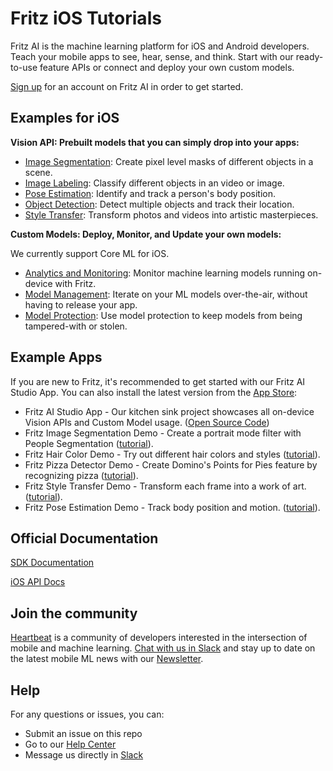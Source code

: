 # Fritz iOS Tutorials

Fritz AI is the machine learning platform for iOS and Android developers. Teach your mobile apps to see, hear, sense, and think. Start with our ready-to-use feature APIs or connect and deploy your own custom models.

[Sign up](https://app.fritz.ai/register) for an account on Fritz AI in order to get started.

## Examples for iOS

**Vision API: Prebuilt models that you can simply drop into your apps:**

- [Image Segmentation](https://www.fritz.ai/features/image-segmentation.html): Create pixel level masks of different objects in a scene.
- [Image Labeling](https://www.fritz.ai/features/image-labeling.html): Classify different objects in an video or image.
- [Pose Estimation](https://www.fritz.ai/features/pose-estimation.html): Identify and track a person's body position.
- [Object Detection](https://www.fritz.ai/features/object-detection.html): Detect multiple objects and track their location.
- [Style Transfer](https://www.fritz.ai/features/style-transfer.html): Transform photos and videos into artistic masterpieces.

**Custom Models: Deploy, Monitor, and Update your own models:**

We currently support Core ML for iOS.

- [Analytics and Monitoring](https://www.fritz.ai/features/analytics-monitoring.html): Monitor machine learning models running on-device with Fritz.
- [Model Management](https://www.fritz.ai/features/model-management.html): Iterate on your ML models over-the-air, without having to release your app.
- [Model Protection](https://www.fritz.ai/features/model-protection.html): Use model protection to keep models from being tampered-with or stolen.

## Example Apps

If you are new to Fritz, it's recommended to get started with our Fritz AI Studio App. You can also install the latest version from the [App Store](https://itunes.apple.com/us/app/heartbeat-by-fritz/id1325206416?mt=8):

- Fritz AI Studio App - Our kitchen sink project showcases all on-device Vision APIs and Custom Model usage. ([Open Source Code](https://github.com/fritzlabs/fritz-examples/tree/master/iOS/FritzAIStudio))
- Fritz Image Segmentation Demo - Create a portrait mode filter with People Segmentation ([tutorial](https://heartbeat.fritz.ai/building-an-image-segmentation-app-in-ios-3377eb4a3e7c)).
- Fritz Hair Color Demo - Try out different hair colors and styles ([tutorial](https://heartbeat.fritz.ai/try-on-a-new-style-build-an-ios-app-to-change-your-hair-color-with-fritz-hair-segmentation-177324b077b3)).
- Fritz Pizza Detector Demo - Create Domino's Points for Pies feature by recognizing pizza ([tutorial](https://heartbeat.fritz.ai/recreate-dominos-points-for-pies-app-on-ios-with-fritz-image-labeling-2ed23398e1c2)).
- Fritz Style Transfer Demo - Transform each frame into a work of art. ([tutorial](https://heartbeat.fritz.ai/real-time-style-transfer-for-ios-transform-your-photos-and-videos-into-masterpieces-f04111fcd2ff)).
- Fritz Pose Estimation Demo - Track body position and motion. ([tutorial](https://heartbeat.fritz.ai/pose-estimation-on-ios-with-fritz-60c8e5f7d195)).

## Official Documentation

[SDK Documentation](https://docs.fritz.ai/)

[iOS API Docs](https://docs.fritz.ai/iOS/latest/index.html)

## Join the community
[Heartbeat](https://heartbeat.fritz.ai/?utm_source=github&utm_campaign=fritz-models) is a community of developers interested in the intersection of mobile and machine learning. [Chat with us in Slack](https://join.slack.com/t/heartbeat-by-fritz/shared_invite/enQtMzY5OTM1MzgyODIzLTZhNTFjYmRiODU0NjZjNjJlOGRjYzI2OTIwY2M4YTBiNjM1ODU1ZmU3Y2Q2MmMzMmI2ZTIzZjQ1ZWI3NzBkZGU) and stay up to date on the latest mobile ML news with our [Newsletter](https://mobileml.us16.list-manage.com/subscribe?u=de53bead690affb8e9a21de8f&id=68acb5c0fd).

## Help
For any questions or issues, you can:
- Submit an issue on this repo
- Go to our [Help Center](https://docs.fritz.ai/help-center/index.html)
- Message us directly in [Slack](https://heartbeat-by-fritz.slack.com/join/shared_invite/enQtNTY5NDM2MTQwMTgwLTAyODE3MmQzZjU2NWE5MDNmYTgwM2E1MjU5Y2Y2NmI2YTlkMTMwZTAwYTAwMzQ5NzQ2NDBhZjhmYjU2YWY3OGU)


